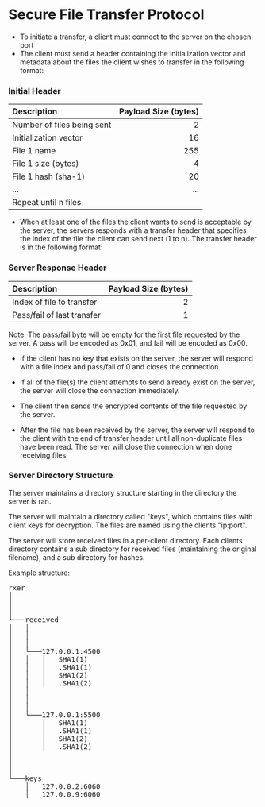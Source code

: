 # Secure File Transfer Protocol

- To initiate a transfer, a client must connect to the server on the chosen port
- The client must send a header containing the initialization vector and metadata about the files the client wishes to transfer in the following format:

### Initial Header
| Description | Payload Size (bytes) |
|:------------|----:|
| Number of files being sent | 2 |
| Initialization vector | 16  |
| File 1 name  | 255 |
| File 1 size (bytes) | 4 |
| File 1 hash (sha-1)  | 20  |
| ... | ... |
| Repeat until n files |  |

- When at least one of the files the client wants to send is acceptable by the server, the servers responds with a transfer header that specifies the index of the file the client can send next (1 to n). The transfer header is in the following format:

### Server Response Header
| Description | Payload Size (bytes) |
|:------------|----:|
| Index of file to transfer | 2 |
| Pass/fail of last transfer | 1 |

Note: The pass/fail byte will be empty for the first file requested by the server. A pass will be encoded as 0x01, and fail will be encoded as 0x00.

- If the client has no key that exists on the server, the server will respond with a file index and pass/fail of 0 and closes the connection.

- If all of the file(s) the client attempts to send already exist on the server, the server will close the connection immediately.

- The client then sends the encrypted contents of the file requested by the server.

- After the file has been received by the server, the server will respond to the client with the end of transfer header until all non-duplicate files have been read. The server will close the connection when done receiving files.

### Server Directory Structure

The server maintains a directory structure starting in the directory the server is ran.

The server will maintain a directory called "keys", which contains files with client keys for decryption. The files are named using the clients "ip:port".

The server will store received files in a per-client directory. Each clients directory contains a sub directory for received files (maintaining the original filename), and a sub directory for hashes.

Example structure:

<pre>
rxer
│
│
│
└───received
│   │
│   │
│   │
│   └───127.0.0.1:4500
│   │   │   SHA1(1)
│   │   │   .SHA1(1)
│   │   │   SHA1(2)
│   │   │   .SHA1(2)
│   │
│   │
│   │
│   └───127.0.0.1:5500
│       │   SHA1(1)
│       │   .SHA1(1)
│       │   SHA1(2)
│       │   .SHA1(2)
│
│
│
└───keys
    │   127.0.0.2:6060
    │   127.0.0.9:6060
</pre>
